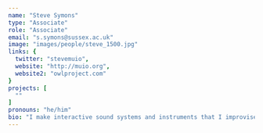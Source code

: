 ```yaml
---
name: "Steve Symons"
type: "Associate"
role: "Associate"
email: "s.symons@sussex.ac.uk"
image: "images/people/steve_1500.jpg"
links: {
  twitter: "stevemuio",
  website: "http://muio.org",
  website2: "owlproject.com"
}
projects: [
  ""
]
pronouns: "he/him"
bio: "I make interactive sound systems and instruments that I improvise with or exhibit for the public to play. I'm currently a music technology doctoral researcher at the Leverhulme Trust funded be.AI Centre (University of Sussex, Brighton, UK). My research explores enactive metaphors for collaborative musical instruments that enhance intra-dependant actions between human and non-human agents."
---
```

